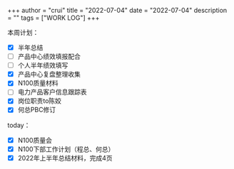 +++
author = "crui"
title = "2022-07-04"
date = "2022-07-04"
description = ""
tags = ["WORK LOG"]
+++

本周计划：
- [x] 半年总结
- [ ] 产品中心绩效填报配合
- [ ] 个人半年绩效填写
- [x] 产品中心复盘整理收集
- [x] N100质量材料
- [ ] 电力产品客户信息跟踪表
- [x] 岗位职责to陈姣
- [x] 何总PBC修订

today：
- [x] N100质量会
- [x] N100下部工作计划（程总、何总）
- [x] 2022年上半年总结材料，完成4页